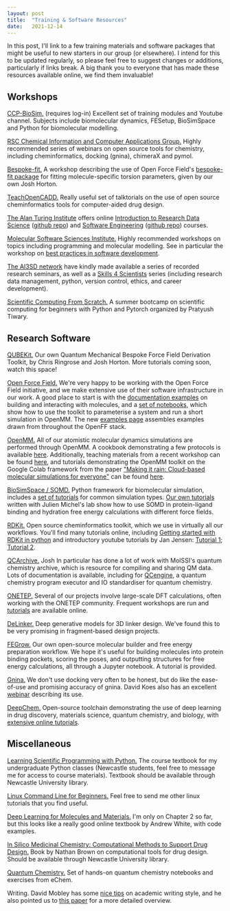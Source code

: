```yaml
---
layout: post
title:  "Training & Software Resources"
date:   2021-12-14
---
```


In this post, I'll link to a few training materials and software packages that might be useful to new starters in our group (or elsewhere). I intend for this to be updated regularly, so please feel free to suggest changes or additions, particularly if links break. A big thank you to everyone that has made these resources available online, we find them invaluable!


## Workshops

[CCP-BioSim.][ccpbiosim] (requires log-in) Excellent set of training modules and Youtube channel. Subjects include biomolecular dynamics, FESetup, BioSimSpace and Python for biomolecular modelling.

[RSC Chemical Information and Computer Applications Group.][rsc-cicag] Highly recommended series of webinars on open source tools for chemistry, including cheminformatics, docking (gnina), chimeraX and pymol.

[Bespoke-fit.][bespokefit] A workshop describing the use of Open Force Field's [bespoke-fit package][bespokefit-github] for fitting molecule-specific torsion parameters, given by our own Josh Horton.

[TeachOpenCADD.][teachopencadd] Really useful set of talktorials on the use of open source cheminformatics tools for computer-aided drug design.

[The Alan Turing Institute][turing] offers online [Introduction to Research Data Science][turing1] ([github repo][turing-github1]) and [Software Engineering][turing2] ([github repo][turing-github2]) courses.

[Molecular Software Sciences Institute.][molssi] Highly recommended workshops on topics including programming and molecular modelling. See in particular the workshop on [best practices in software development][molssi2].

[The AI3SD network][ai3sd1] have kindly made available a series of recorded research seminars, as well as a [Skills 4 Scientists][ai3sd2] series (including research data management, python, version control, ethics, and career development).

[Scientific Computing From Scratch.][scotch] A summer bootcamp on scientific computing for beginners with Python and Pytorch organized by Pratyush Tiwary.


## Research Software

[QUBEKit.][qubekit] Our own Quantum Mechanical Bespoke Force Field Derivation Toolkit, by Chris Ringrose and Josh Horton. More tutorials coming soon, watch this space!

[Open Force Field.][openff] We're very happy to be working with the Open Force Field initiative, and we make extensive use of their software infrastructure in our work. A good place to start is with the [documentation examples][openff1] on building and interacting with molecules, and a [set of notebooks][openff2], which show how to use the toolkit to parameterise a system and run a short simulation in OpenMM. The new [examples page][openff-examples] assembles examples drawn from throughout the OpenFF stack.

[OpenMM.][openmm] All of our atomistic molecular dynamics simulations are performed through OpenMM. A cookbook demonstrating a few protocols is available [here][openmm-tut]. Additionally, teaching materials from a recent workshop can be found [here][openmm-summschool], and tutorials demonstrating the OpenMM toolkit on the Google Colab framework from the paper ["Making it rain: Cloud-based molecular simulations for everyone"][making-it-rain-paper] can be found [here][making-it-rain].

[BioSimSpace / SOMD.][bss] Python framework for biomolecular simulation, includes a [set of tutorials][bss-tut] for common simulation types. [Our own tutorials][somd-qube] written with Julien Michel's lab show how to use SOMD in protein-ligand binding and hydration free energy calculations with different force fields.

[RDKit.][rdkit] Open source cheminformatics toolkit, which we use in virtually all our workflows. You'll find many tutorials online, including [Getting started with RDKit in python][rdkit-tut] and introductory youtube tutorials by Jan Jensen: [Tutorial 1][rdkit1]; [Tutorial 2][rdkit2].

[QCArchive.][qcarchive] Josh In particular has done a lot of work with MolSSI's quantum chemistry archive, which is resource for compiling and sharing QM data. Lots of documentation is available, including for [QCengine][qcengine], a quantum chemistry program executor and IO standardiser for quantum chemistry.

[ONETEP.][onetep] Several of our projects involve large-scale DFT calculations, often working with the ONETEP community. Frequent workshops are run and [tutorials][onetep-tut] are available online.

[DeLinker.][delinker] Deep generative models for 3D linker design. We've found this to be very promising in fragment-based design projects.

[FEGrow.][fegrow] Our own open-source molecular builder and free energy preparation workflow. We hope it's useful for building molecules into protein binding pockets, scoring the poses, and outputting structures for free energy calculations, all through a Jupyter notebook. A tutorial is provided.

[Gnina.][gnina] We don't use docking very often to be honest, but do like the ease-of-use and promising accuracy of gnina. David Koes also has an excellent [webinar][gnina-tut] describing its use.

[DeepChem.][deepchem] Open-source toolchain demonstrating the use of deep learning in drug discovery, materials science, quantum chemistry, and biology, with [extensive online tutorials][deepchem-tut].


## Miscellaneous

[Learning Scientific Programming with Python.][python] The course textbook for my undergraduate Python classes (Newcastle students, feel free to message me for access to course materials). Textbook should be available through Newcastle University library.

[Linux Command Line for Beginners.][linux] Feel free to send me other linux tutorials that you find useful.

[Deep Learning for Molecules and Materials.][ml] I'm only on Chapter 2 so far, but this looks like a really good online textbook by Andrew White, with code examples.

[In Silico Medicinal Chemistry: Computational Methods to Support Drug Design.][brown] Book by Nathan Brown on computational tools for drug design. Should be available through Newcastle University library.

[Quantum Chemistry.][echem] Set of hands-on quantum chemistry notebooks and exercises from eChem.

Writing. David Mobley has some [nice tips][mobleylab] on academic writing style, and he also pointed us to [this paper][artofwriting] for a more detailed overview.


[linux]: https://ubuntu.com/tutorials/command-line-for-beginners#1-overview
[echem]: https://kthpanor.github.io/echem/docs/intro.html
[ccpbiosim]: https://www.ccpbiosim.ac.uk/training
[openff]: https://openforcefield.org
[openff1]: https://open-forcefield-toolkit.readthedocs.io/en/0.10.6/users/molecule_cookbook.html
[openff2]: https://github.com/openforcefield/openff-toolkit/tree/0.10.6/examples#examples-using-smirnoff-with-the-toolkit
[openff-examples]: https://docs.openforcefield.org/en/latest/examples.html
[bespokefit]: https://www.youtube.com/watch?v=xQ8pnYcmWSU
[bespokefit-github]: https://github.com/openforcefield/openff-bespokefit
[teachopencadd]: https://projects.volkamerlab.org/teachopencadd/
[bss]: https://biosimspace.org
[bss-tut]: https://github.com/michellab/BioSimSpaceTutorials
[somd-qube]: https://github.com/cole-group/QUBE-SOMD-paper
[rsc-cicag]: https://www.youtube.com/c/RSCCICAG/videos
[brown]: https://pubs.rsc.org/en/content/ebook/978-1-78262-163-8
[python]: https://www-cambridge-org.libproxy.ncl.ac.uk/core/books/learning-scientific-programming-with-python/3D264483BC7B380A3059B3861C661237
[turing]: https://www.turing.ac.uk
[turing-github1]: https://github.com/alan-turing-institute/rds-course
[turing1]: https://alan-turing-institute.github.io/rds-course/index.html
[turing2]: https://alan-turing-institute.github.io/rse-course/html/index.html
[turing-github2]: https://github.com/alan-turing-institute/rse-course
[molssi]: http://education.molssi.org/resources.html#programming
[qubekit]: https://github.com/qubekit/QUBEKit
[openmm]: https://openmm.org
[openmm-tut]: https://openmm.github.io/openmm-cookbook/latest/cookbook
[openmm-summschool]: https://github.com/openmm/openmm_workshop_july2023
[making-it-rain]: https://github.com/pablo-arantes/making-it-rain
[making-it-rain-paper]: https://doi.org/10.1021/acs.jcim.1c00998
[onetep]: https://www.onetep.org/Main/HomePage
[onetep-tut]: https://www.onetep.org/Main/Tutorials
[rdkit]: https://www.rdkit.org/docs/index.html
[rdkit-tut]: https://www.rdkit.org/docs/GettingStartedInPython.html
[rdkit1]: https://www.youtube.com/watch?v=ERvUf_lNopo&t=0s
[rdkit2]: https://www.youtube.com/watch?v=3qzZbaUzo9M
[delinker]: https://github.com/oxpig/DeLinker
[qcarchive]: https://qcarchive.molssi.org
[qcengine]: http://docs.qcarchive.molssi.org/projects/QCEngine/en/stable/
[gnina]: https://github.com/gnina/gnina
[gnina-tut]: https://www.youtube.com/watch?v=MG3Srzi5kZ0
[ml]: https://dmol.pub/intro.html
[deepchem]: https://deepchem.io
[deepchem-tut]: https://github.com/deepchem/deepchem/tree/master/examples/tutorials
[ai3sd1]: https://www.ai3sd.org/ai3sd-online-seminar-series/
[ai3sd2]: https://www.ai3sd.org/ai3sd-online-seminar-series/skills-4-scientists-seminar-series-2021/
[fegrow]: https://cole-group.github.io/FEgrow/main.html
[molssi2]: https://molssi.org/molssis-best-practices/
[mobleylab]: https://github.com/MobleyLab/Training/tree/main/Writing
[artofwriting]: https://doi.org/10.1002/pro.514
[scotch]: https://scotch.wangyq.net

